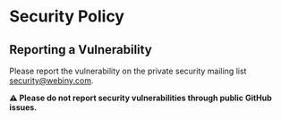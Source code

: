 # Security Policy

## Reporting a Vulnerability

Please report the vulnerability on the private security mailing list security@webiny.com.

**⚠️ Please do not report security vulnerabilities through public GitHub issues.**
